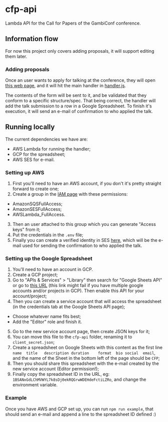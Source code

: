 # cfp-api

Lambda API for the Call for Papers of the GambiConf conference.

## Information flow

For now this project only covers adding proposals, it will support editing them later.

### Adding proposals

Once an user wants to apply for talking at the conference, they will open [this web page](https://github.com/gambiconf/gambiconf.github.io/blob/ac1d80f6ac628e7b2d60a5f3045673ce941480da/src/network/cfp.ts), and it will hit the main handler in [handler.js](https://github.com/gambiconf/cfp-api/blob/30253dce736c5a0c954f205cc5209a1bb4719d59/handler.js).

The contents of the form will be sent to it, and be validated that they conform to a specific structure/spec. That being correct, the handler will add the talk submission to a row in a Google Spreadsheet. To finish it's execution, it will send an e-mail of confirmation to who applied the talk.

## Running locally

The current dependencies we have are:

- AWS Lambda for running the handler;
- GCP for the spreadsheet;
- AWS SES for e-mail.

### Setting up AWS

1. First you'll need to have an AWS account, if you don't it's pretty straight forward to create one;
2. Create a group in the [IAM page](https://us-east-1.console.aws.amazon.com/iamv2/home?region=us-east-1#/home) with these permissions:
- AmazonSQSFullAccess;
- AmazonSESFullAccess;
- AWSLambda_FullAccess.
3. Then an user attached to this group which you can generate "Access keys" from it;
4. Put the credentials in the `.env` file;
5. Finally you can create a verified identity in SES [here](https://us-east-1.console.aws.amazon.com/ses/home?region=us-east-1#/verified-identities), which will be the e-mail used for sending the confirmation to who applied the talk.

### Setting up the Google Spreadsheet

1. You'll need to have an account in GCP.
2. Create a GCP project;
3. Go to "APIs & Services" > "Library" then search for "Google Sheets API" or go to [this URL](https://console.cloud.google.com/apis/library/sheets.googleapis.com) (this link might fail if you have multiple google accounts and/or projects in GCP). Then enable this API for your account/project;
4. Then you can create a service account that will access the spreadsheet (in the credentials tab at the Google Sheets API page);
- Choose whatever name fits best;
- Add the "Editor" role and finish it.
5. Go to the new service account page, then create JSON keys for it;
6. You can move this file to the `cfp-api` folder, renaming it to `client_secret.json`;
7. Create a spreadsheet on Google Sheets with this content as the first line `name	title	description	duration	format	bio	social	email`, and the name of the Sheet in the bottom left of the page should be `CFP`;
8. Then you should share this spreadsheet with the e-mail created by the new service account (Editor permission!);
9. Finally copy the spreadsheet ID in the URL, eg: `1BSANxGdLChMVWYL7k8sDj0ekRQGrwWDEHdeFctiLZRo`, and change the environment variable.

### Example

Once you have AWS and GCP set up, you can run `npm run example`, that should send an e-mail and append a line to the spreadsheet ID defined :)
